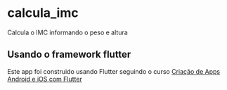 # calcula_imc

Calcula o IMC informando o peso e altura

## Usando o framework flutter

Este app foi construido usando Flutter seguindo o curso [Criação de Apps Android e iOS com Flutter ](https://www.udemy.com/curso-completo-flutter-app-android-ios/)



